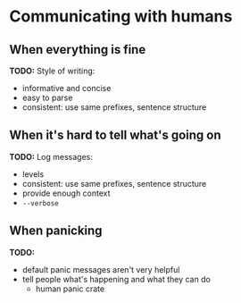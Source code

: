 # Communicating with humans

## When everything is fine

<aside class="todo">

**TODO:**
Style of writing:
- informative and concise
- easy to parse
- consistent: use same prefixes, sentence structure

</aside>

## When it's hard to tell what's going on

<aside class="todo">

**TODO:**
Log messages:
- levels
- consistent: use same prefixes, sentence structure
- provide enough context
- `--verbose`

</aside>

## When panicking

<aside class="todo">

**TODO:**
- default panic messages aren't very helpful
- tell people what's happening and what they can do
    - human panic crate

</aside>
